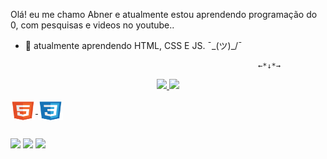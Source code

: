  Olá! eu me chamo Abner e atualmente estou aprendendo programação do 0, com pesquisas e videos no youtube..
 
- 🌱 atualmente aprendendo HTML, CSS E JS.
              ¯\_(ツ)_/¯


                                                          
                                                          ←*↓*→
            
 <div align="center">
  <a href="https://github.com/abnxST">
  <img height="180em" src="https://github-readme-stats.vercel.app/api?username=abnxST&show_icons=true&theme=dark&include_all_commits=true&count_private=true"/>
  <img height="180em" src="https://github-readme-stats.vercel.app/api/top-langs/?username=abnxST&layout=compact&langs_count=7&theme=dark"/>
</div>

 <div style="display: inline_block"><br>
  
  <img align="center" alt="Abner-HTML" height="30" width="40" src="https://raw.githubusercontent.com/devicons/devicon/master/icons/html5/html5-original.svg">
  <img align="center" alt="Abner-CSS" height="30" width="40" src="https://raw.githubusercontent.com/devicons/devicon/master/icons/css3/css3-original.svg">
</div>
  
  ##
 
<div> 
  <a href="https://www.instagram.com/abnerstss/" target="_blank"><img src="https://img.shields.io/badge/-Instagram-%23E4405F?style=for-the-badge&logo=instagram&logoColor=white" target="_blank"></a>
   <a href= "mailto:abnerrenato41@gmail.com"><img src="https://img.shields.io/badge/-Gmail-%23333?style=for-the-badge&logo=gmail&logoColor=white" target="_blank"></a>
<a href= "https://twitter.com/abrs75" target="_blank"><img src="https://img.shields.io/badge/Twitter-1DA1F2?style=for-the-badge&logo=twitter&logoColor=white" target="_blank"></a>
 

 
</div>
    

